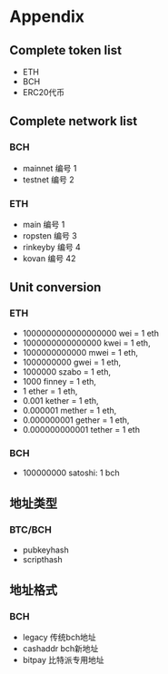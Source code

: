 # Appendix

## Complete token list

- ETH
- BCH
- ERC20代币

## Complete network list

### BCH
  - mainnet 编号 1
  - testnet 编号 2
### ETH
  - main 编号 1
  - ropsten 编号 3
  - rinkeyby 编号 4
  - kovan 编号 42

## Unit conversion

### ETH

- 1000000000000000000 wei = 1 eth
- 1000000000000000 kwei = 1 eth,
- 1000000000000 mwei = 1 eth,
- 1000000000 gwei = 1 eth,
- 1000000 szabo = 1 eth,
- 1000 finney = 1 eth,
- 1 ether = 1 eth,
- 0.001 kether = 1 eth,
- 0.000001 mether = 1 eth,
- 0.000000001 gether = 1 eth,
- 0.000000000001 tether = 1 eth

### BCH

- 100000000 satoshi:  1 bch

## 地址类型

### BTC/BCH

- pubkeyhash
- scripthash

## 地址格式 

### BCH 

- legacy 传统bch地址
- cashaddr bch新地址
- bitpay 比特派专用地址

